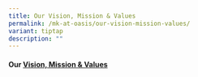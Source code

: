 ```yaml
---
title: Our Vision, Mission & Values
permalink: /mk-at-oasis/our-vision-mission-values/
variant: tiptap
description: ""
---
```

<h4>Our <a href="/files/Our_Vision_Mission_Values.pdf" rel="noopener noreferrer nofollow" target="_blank">Vision, Mission &amp; Valu</a><a href="/files/Our_Vision_Mission_Values_updated.pdf" rel="noopener noreferrer nofollow" target="_blank">es</a></h4><p></p>